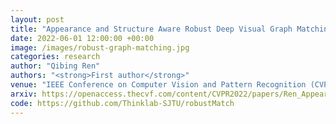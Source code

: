 ```yaml
---
layout: post
title: "Appearance and Structure Aware Robust Deep Visual Graph Matching: Attack, Defense and Beyond"
date: 2022-06-01 12:00:00 +00:00
image: /images/robust-graph-matching.jpg
categories: research
author: "Qibing Ren"
authors: "<strong>First author</strong>"
venue: "IEEE Conference on Computer Vision and Pattern Recognition (CVPR)"
arxiv: https://openaccess.thecvf.com/content/CVPR2022/papers/Ren_Appearance_and_Structure_Aware_Robust_Deep_Visual_Graph_Matching_Attack_CVPR_2022_paper.pdf
code: https://github.com/Thinklab-SJTU/robustMatch
---
```

